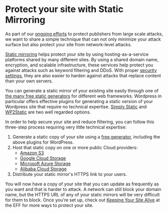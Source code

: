# Protect your site with Static Mirroring

As part of our [ongoing efforts](https://contentdistribution.page.link/pye) to protect publishers from large scale attacks, we want to share a simple technique that can not only minimize your attack surface but also protect your site from network-level attacks.

[Static mirroring](https://contentdistribution.page.link/effstatic) helps protect your site by using hosting-as-a-service platforms shared by many different sites. By using a shared domain name, encryption, and scalable infrastructure, these services help protect you against attacks such as keyword filtering and DDoS. With proper [security settings](https://contentdistribution.page.link/securityplanner), they are also easier to harden against attacks that replace content than your own servers.

You can generate a static mirror of your existing site easily through one of [the many free static generators](https://contentdistribution.page.link/staticgen) for different web frameworks. Wordpress in particular offers effective plugins for generating a static version of your Wordpress site that require no technical expertise. [Simply Static](https://contentdistribution.page.link/simplystatic) and [WP2Static](https://contentdistribution.page.link/wp2static) are two well regarded options.

In order to help secure your site and reduce filtering, you can follow this three-step process requiring very little technical expertise:



1.  Generate a static copy of your site using a [free generator](https://contentdistribution.page.link/staticgen), including the above plugins for WordPress.
1.  Host that static copy on one or more public Cloud providers:
    *   [Amazon S3](https://contentdistribution.page.link/amazonhost)
    *   [Google Cloud Storage](https://contentdistribution.page.link/cloudhost)
    *   [Microsoft Azure Storage](https://contentdistribution.page.link/azurehost)
    *   [Alibaba Cloud Storage](https://contentdistribution.page.link/alibabahost)
1.  Distribute your static mirror's HTTPS link to your users.

You will now have a copy of your site that you can update as frequently as you want and that is harder to attack. A network can still block your domain name, but the HTTPS URL of any of your static mirrors will be very difficult for them to block. Once you're set up, check out [Keeping Your Site Alive](https://contentdistribution.page.link/eff) at the EFF for more ways to protect your site.

